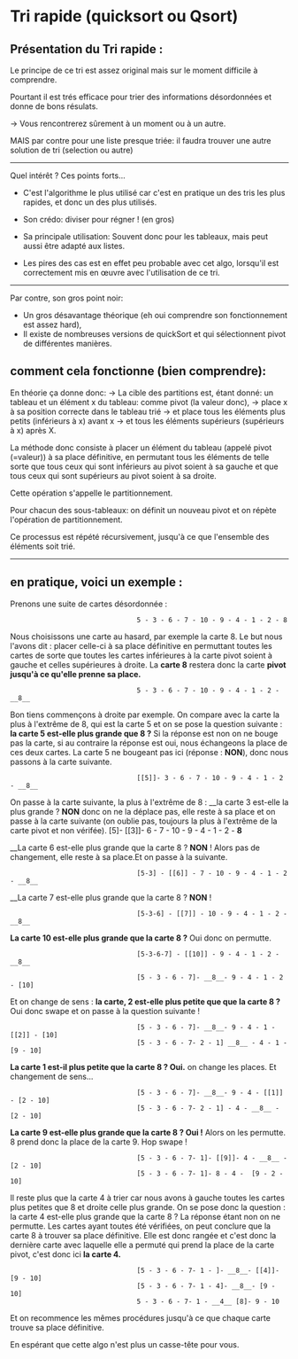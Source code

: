 # Tri rapide (quicksort ou Qsort)



## Présentation du Tri rapide : 

Le principe de ce tri est assez original mais sur le moment difficile à comprendre.

Pourtant il est trés efficace pour trier des informations désordonnées et donne de bons résulats.

-> Vous rencontrerez sûrement à un moment ou à un autre.

MAIS par contre pour une liste presque triée: il faudra trouver une autre solution de tri (selection ou autre) 

_____________

Quel intérêt ? Ces points forts...

* C'est l'algorithme le plus utilisé car c'est en pratique un des tris les plus rapides, et donc un des plus utilisés.
* Son crédo: diviser pour régner ! (en gros)

* Sa principale utilisation:
Souvent donc pour les tableaux, mais peut aussi être adapté aux listes.

* Les pires des cas est en effet peu probable avec cet algo, lorsqu'il est correctement mis en œuvre avec l'utilisation de ce tri.

_____________

Par contre, son gros point noir:
- Un gros désavantage théorique (eh oui comprendre son fonctionnement est assez hard), 
- Il existe de nombreuses versions de quickSort et qui sélectionnent pivot de différentes manières.




## comment cela fonctionne (bien comprendre): 

En théorie ça donne donc:
-> La cible des partitions est, étant donné: un tableau et un élément x du tableau: comme pivot (la valeur donc), 
-> place x à sa position correcte dans le tableau trié 
-> et place tous les éléments plus petits (inférieurs à x) avant x 
-> et tous les éléments supérieurs (supérieurs à x) après X. 

La méthode donc consiste à placer un élément du tableau (appelé pivot (=valeur)) à sa place définitive, en permutant tous les éléments de telle sorte que
tous ceux qui sont inférieurs au pivot soient à sa gauche 
et que tous ceux qui sont supérieurs au pivot soient à sa droite.

Cette opération s'appelle le partitionnement. 

Pour chacun des sous-tableaux:
on définit un nouveau pivot et on répète l'opération de partitionnement. 

Ce processus est répété récursivement, jusqu'à ce que l'ensemble des éléments soit trié.



_________________________________________________________________________________

## en pratique, voici un exemple : 


Prenons une suite de cartes désordonnée : 

                                    5 - 3 - 6 - 7 - 10 - 9 - 4 - 1 - 2 - 8

Nous choisissons une carte au hasard, par exemple la carte 8. Le but nous l'avons dit : placer celle-ci à sa place définitive en permuttant toutes les cartes de sorte que toutes les cartes inférieures à la carte pivot soient à gauche et celles supérieures à droite. 
La __carte 8__ restera donc la carte __pivot jusqu'à ce qu'elle prenne sa place.__

                                    5 - 3 - 6 - 7 - 10 - 9 - 4 - 1 - 2 - __8__

Bon tiens commençons à droite par exemple. On compare avec la carte la plus à l'extrême de 8, qui est la carte 5 et on se pose la question suivante : __la carte 5 est-elle plus grande que 8 ?__ Si la réponse est non on ne bouge pas la carte, si au contraire la réponse est oui, nous échangeons la place de ces deux cartes. La carte 5 ne bougeant pas ici (réponse : __NON__), donc nous passons à la carte suivante. 

                                    [[5]]- 3 - 6 - 7 - 10 - 9 - 4 - 1 - 2 - __8__

On passe à la carte suivante, la plus à l'extrême de 8 : __la carte 3 est-elle la plus grande ? __NON__ donc on ne la déplace pas, elle reste à sa place et on passe à la carte suivante (on oublie pas, toujours la plus à l'extrême de la carte pivot et non vérifée). 
                                    [5]- [[3]]- 6 - 7 - 10 - 9 - 4 - 1 - 2 - __8__

__La carte 6 est-elle plus grande que la carte 8 ? __NON__ ! Alors pas de changement, elle reste à sa place.Et on passe à la suivante.

                                    [5-3] - [[6]] - 7 - 10 - 9 - 4 - 1 - 2 - __8__

__La carte 7 est-elle plus grande que la carte 8 ? __NON__ ! 

                                    [5-3-6] - [[7]] - 10 - 9 - 4 - 1 - 2 - __8__
                                    
__La carte 10 est-elle plus grande que la carte 8 ?__ Oui donc on permutte. 

                                    [5-3-6-7] - [[10]] - 9 - 4 - 1 - 2 - __8__

                                    [5 - 3 - 6 - 7]- __8__- 9 - 4 - 1 - 2 - [10]


Et on change de sens : __la carte, 2 est-elle plus petite que que la carte 8 ?__ Oui donc swape et on passe à la question suivante ! 

                                    [5 - 3 - 6 - 7]- __8__- 9 - 4 - 1 - [[2]] - [10]
                                    [5 - 3 - 6 - 7- 2 - 1] __8__ - 4 - 1 - [9 - 10]

__La carte 1 est-il plus petite que la carte 8 ? Oui.__ on change les places. Et changement de sens...

                                    [5 - 3 - 6 - 7]- __8__- 9 - 4 - [[1]] - [2 - 10]
                                    [5 - 3 - 6 - 7- 2 - 1] - 4 - __8__ - [2 - 10]

__La carte 9 est-elle plus grande que la carte 8 ? Oui !__ Alors on les permutte. 8 prend donc la place de la carte 9. Hop swape ! 

                                    [5 - 3 - 6 - 7- 1]- [[9]]- 4 - __8__ - [2 - 10]
                                    [5 - 3 - 6 - 7- 1]- 8 - 4 -  [9 - 2 - 10]


Il reste plus que la carte 4 à trier car nous avons à gauche toutes les cartes plus petites que 8 et droite celle plus grande. 
On se pose donc la question : la carte 4 est-elle plus grande que la carte 8 ? La réponse étant non on ne permutte. Les cartes ayant toutes été vérifiées, on peut conclure que la carte 8 à trouver sa place définitive. Elle est donc rangée et c'est donc la dernière carte avec laquelle elle a permuté qui prend la place de la carte pivot, c'est donc ici __la carte 4.__

                                    [5 - 3 - 6 - 7- 1 - ]- __8__- [[4]]- [9 - 10]
                                    [5 - 3 - 6 - 7- 1 - 4]- __8__- [9 - 10]
                                    5 - 3 - 6 - 7- 1 - __4__ [8]- 9 - 10

Et on recommence les mêmes procédures jusqu'à ce que chaque carte trouve sa place définitive. 

En espérant que cette algo n'est plus un casse-tête pour vous.


>>>>>>> 
